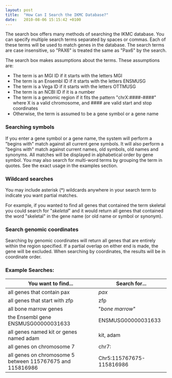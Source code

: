 ```yaml
---
layout: post
title:  "How Can I Search the IKMC Database?"
date:   2010-08-06 15:15:42 +0100
---
```

The search box offers many methods of searching the IKMC database.
You can specify multiple search terms separated by spaces or commas. Each of these terms will be used to match genes in the database. The search terms are case insensitive, so "PAX6" is treated the same as "Pax6" by the search.

The search box makes assumptions about the terms. These assumptions are:

* The term is an MGI ID if it starts with the letters MGI
* The term is an Ensembl ID if it starts with the letters ENSMUSG
* The term is a Vega ID if it starts with the letters OTTMUSG
* The term is an NCBI ID if it is a number
* The term is a genomic region if it fits the pattern "chrX:####-####" where X is a valid chromosome, and #### are valid start and stop coordinates
* Otherwise, the term is assumed to be a gene symbol or a gene name

### Searching symbols

If you enter a gene symbol or a gene name, the system will perform a "begins with" match against all current gene symbols. It will also perform a "begins with" match against current names, old symbols, old names and synonyms. All matches will be displayed in alphabetical order by gene symbol. You may also search for multi-word terms by grouping the term in quotes. See the exact usage in the examples section.

### Wildcard searches

You may include asterisk (*) wildcards anywhere in your search term to indicate you want partial matches.

For example, if you wanted to find all genes that contained the term skeletal you could search for "*skeletal*" and it would return all genes that contained the word "skeletal" in the gene name (or old name or symbol or synonym).

### Search genomic coordinates

Searching by genomic coordinates will return all genes that are entirely within the region specified. If a partial overlap on either end is made, the gene will be excluded. When searching by coordinates, the results will be in coordinate order.

### Example Searches:

| You want to find... | Search for... |
| --- | --- |
| all genes that contain pax | *pax* |
| all genes that start with zfp | zfp |
| all bone marrow genes | "*bone marrow*" |
| the Ensembl gene ENSMUSG00000031633 | ENSMUSG00000031633 |
| all genes named kit or genes named adam | kit, adam |
| all genes on chromosome 7 | chr7: |
| all genes on chromosome 5 between 115767675 and 115816986 | Chr5:115767675-115816986 |
